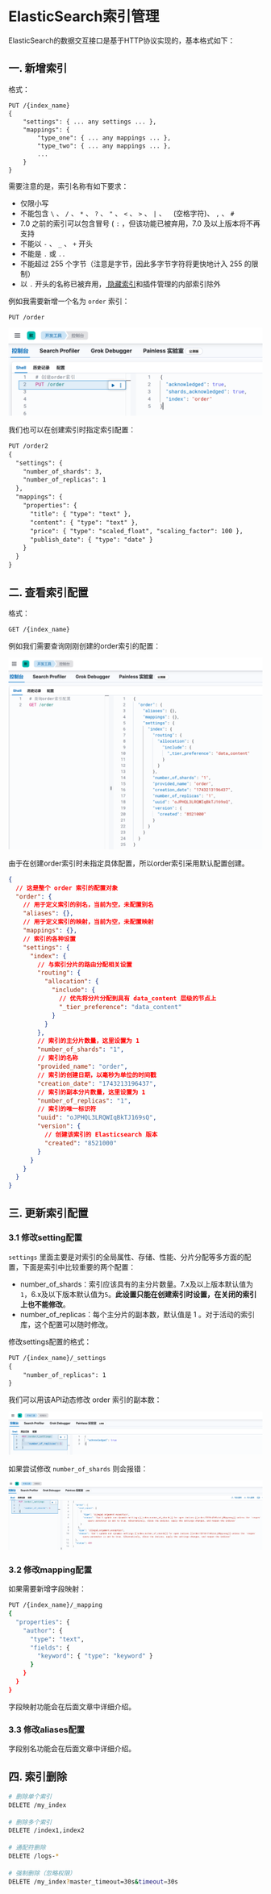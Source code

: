 # ElasticSearch索引管理

ElasticSearch的数据交互接口是基于HTTP协议实现的，基本格式如下：

## 一. 新增索引

格式：

```shell
PUT /{index_name}
{
    "settings": { ... any settings ... },
    "mappings": {
        "type_one": { ... any mappings ... },
        "type_two": { ... any mappings ... },
        ...
    }
}
```

需要注意的是，索引名称有如下要求：

- 仅限小写
- 不能包含 `\` 、 `/` 、 `*` 、 `?` 、 `"` 、 `<` 、 `>` 、 `|` 、 ` ` (空格字符)、 `,` 、 `#`
- 7.0 之前的索引可以包含冒号 ( `:` ，但该功能已被弃用，7.0 及以上版本将不再支持
- 不能以 `-` 、 `_` 、 `+` 开头
- 不能是 `.` 或 `..`
- 不能超过 255 个字节（注意是字节，因此多字节字符将更快地计入 255 的限制）
- 以 `.` 开头的名称已被弃用，[ 隐藏索引](https://www.elastic.co/guide/en/elasticsearch/reference/current/index-modules.html#index-hidden)和插件管理的内部索引除外

例如我需要新增一个名为 `order` 索引：

```shell
PUT /order
```

![](../images/2.png)

我们也可以在创建索引时指定索引配置：

```txt
PUT /order2
{
  "settings": {
    "number_of_shards": 3,
    "number_of_replicas": 1
  },
  "mappings": {
    "properties": {
      "title": { "type": "text" },
      "content": { "type": "text" },
      "price": { "type": "scaled_float", "scaling_factor": 100 },
      "publish_date": { "type": "date" }
    }
  }
}
```

## 二. 查看索引配置

格式：

```txt
GET /{index_name}
```

例如我们需要查询刚刚创建的order索引的配置：

![](../images/3.png)

由于在创建order索引时未指定具体配置，所以order索引采用默认配置创建。

```json
{
  // 这是整个 order 索引的配置对象
  "order": {
    // 用于定义索引的别名，当前为空，未配置别名
    "aliases": {},
    // 用于定义索引的映射，当前为空，未配置映射
    "mappings": {},
    // 索引的各种设置
    "settings": {
      "index": {
        // 与索引分片的路由分配相关设置
        "routing": {
          "allocation": {
            "include": {
              // 优先将分片分配到具有 data_content 层级的节点上
              "_tier_preference": "data_content"
            }
          }
        },
        // 索引的主分片数量，这里设置为 1
        "number_of_shards": "1",
        // 索引的名称
        "provided_name": "order",
        // 索引的创建日期，以毫秒为单位的时间戳
        "creation_date": "1743213196437",
        // 索引的副本分片数量，这里设置为 1
        "number_of_replicas": "1",
        // 索引的唯一标识符
        "uuid": "oJPHQL3LRQWIqBkTJ169sQ",
        "version": {
          // 创建该索引的 Elasticsearch 版本
          "created": "8521000"
        }
      }
    }
  }
}
```

## 三. 更新索引配置

### 3.1 修改setting配置

`settings` 里面主要是对索引的全局属性、存储、性能、分片分配等多方面的配置，下面是索引中比较重要的两个配置：

- number_of_shards：索引应该具有的主分片数量。7.x及以上版本默认值为`1`，6.x及以下版本默认值为`5`。**此设置只能在创建索引时设置，在关闭的索引上也不能修改**。
- number_of_replicas：每个主分片的副本数，默认值是 1 。对于活动的索引库，这个配置可以随时修改。

修改settings配置的格式：

```txt
PUT /{index_name}/_settings
{
    "number_of_replicas": 1
}
```

我们可以用该API动态修改 order 索引的副本数：

![](../images/4.png)

如果尝试修改 `number_of_shards` 则会报错：

![](../images/5.png)

### 3.2 修改mapping配置

如果需要新增字段映射：

```bash
PUT /{index_name}/_mapping
{
  "properties": {
    "author": {
      "type": "text",
      "fields": {
        "keyword": { "type": "keyword" }
      }
    }
  }
}
```

字段映射功能会在后面文章中详细介绍。

### 3.3 修改aliases配置

字段别名功能会在后面文章中详细介绍。

## 四. 索引删除

```bash
# 删除单个索引
DELETE /my_index

# 删除多个索引
DELETE /index1,index2

# 通配符删除
DELETE /logs-*

# 强制删除（忽略权限）
DELETE /my_index?master_timeout=30s&timeout=30s
```

